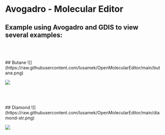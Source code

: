 # Avogadro - Molecular Editor


## Example using Avogadro and GDIS to view several examples:

<br/>
<br/>
<br/>
## Butane
![](https://raw.githubusercontent.com/lusamek/OpenMolecularEditor/main/butane.png)

![](https://raw.githubusercontent.com/lusamek/OpenMolecularEditor/main/gdis-measurement.png)


<br/>
<br/>
<br/>
## Diamond 
![](https://raw.githubusercontent.com/lusamek/OpenMolecularEditor/main/diamond-str.png)

![](https://raw.githubusercontent.com/lusamek/OpenMolecularEditor/main/diamond-gui.png)



